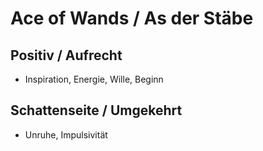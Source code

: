 # Ace of Wands / As der Stäbe

## Positiv / Aufrecht

- Inspiration, Energie, Wille, Beginn

## Schattenseite / Umgekehrt

- Unruhe, Impulsivität
